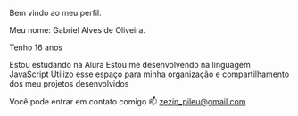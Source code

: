 Bem vindo ao meu perfil.

Meu nome: Gabriel Alves de Oliveira.

Tenho 16 anos

Estou estudando na Alura
Estou me desenvolvendo na linguagem JavaScript
Utilizo esse espaço para minha organização e compartilhamento dos meu projetos desenvolvidos

Você pode entrar em contato comigo 📫
zezin_pileu@gmail.com
